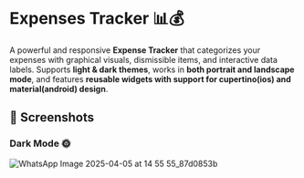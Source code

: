 # Expenses Tracker 📊💰

A powerful and responsive **Expense Tracker** that categorizes your expenses with graphical visuals, dismissible items, and interactive data labels. Supports **light & dark themes**, works in **both portrait and landscape mode**, and features **reusable widgets with support for cupertino(ios) and material(android) design**.

## 📸 Screenshots
### Dark Mode 🌞
![WhatsApp Image 2025-04-05 at 14 55 55_87d0853b](https://github.com/user-attachments/assets/96c4a271-3ac4-436d-97da-1ae3153d5f3f)
